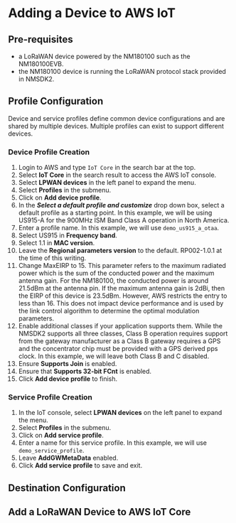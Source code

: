 # Adding a Device to AWS IoT

## Pre-requisites

- a LoRaWAN device powered by the NM180100 such as the NM180100EVB.
- the NM180100 device is running the LoRaWAN protocol stack provided in NMSDK2.

## Profile Configuration

Device and service profiles define common device configurations and are shared
by multiple devices. Multiple profiles can exist to support different devices.

### Device Profile Creation

1. Login to AWS and type `IoT Core` in the search bar at the top.
2. Select **IoT Core** in the search result to access the AWS IoT console.
4. Select **LPWAN devices** in the left panel to expand the menu.
5. Select **Profiles** in the submenu.
6. Click on **Add device profile**.
7. In the **_Select a default profile and customize_** drop down box, select a default profile as a starting point. In this example, we will be using US915-A for the 900MHz ISM Band Class A operation in North America.
8. Enter a profile name. In this example, we will use `demo_us915_a_otaa`.
9. Select US915 in **Frequency band**.
10. Select 1.1 in **MAC version**.
11. Leave the **Regional parameters version** to the default. RP002-1.0.1 at the time of this writing.
12. Change MaxEIRP to 15. This parameter refers to the maximum radiated power which is the sum of the conducted power and the maximum antenna gain. For the NM180100, the conducted power is around 21.5dBm at the antenna pin. If the maximum antenna gain is 2dBi, then the EIRP of this device is 23.5dBm. However, AWS restricts the entry to less than 16. This does not impact device performance and is used by the link control algorithm to determine the optimal modulation parameters.
13. Enable additional classes if your application supports them.  While the NMSDK2 supports all three classes, Class B operation requires support from the gateway manufacturer as a Class B gateway requires a GPS and the concentrator chip must be provided with a GPS derived pps clock.  In this example, we will leave both Class B and C disabled.
14. Ensure **Supports Join** is enabled.
15. Ensure that **Supports 32-bit FCnt** is enabled.
16. Click **Add device profile** to finish.

### Service Profile Creation
1. In the IoT console, select **LPWAN devices** on the left panel to expand the menu.
2. Select **Profiles** in the submenu.
3. Click on **Add service profile**.
4. Enter a name for this service profile.  In this example, we will use `demo_service_profile`.
5. Leave **AddGWMetaData** enabled.
6. Click **Add service profile** to save and exit.

## Destination Configuration

## Add a LoRaWAN Device to AWS IoT Core
